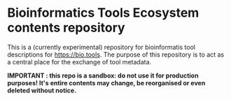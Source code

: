 # Bioinformatics Tools Ecosystem contents repository
This is a (currently experimental) repository for bioinformatis tool descriptions for https://bio.tools.  The purpose of this repository is to act as a central place for the exchange of tool metadata. 

**IMPORTANT : this repo is a sandbox: do not use it for production purposes!  It's entire contents may change, be reorganised or even deleted without notice.**
